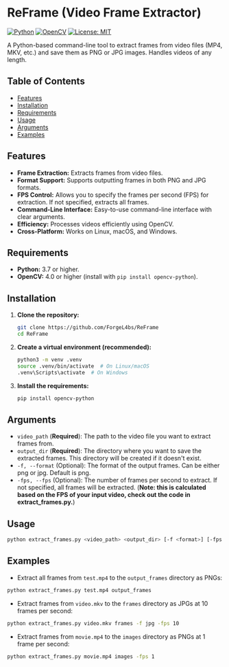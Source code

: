 # ReFrame (**Video Frame Extractor**)

[![Python](https://img.shields.io/badge/Python-3.7+-blue.svg?logo=python&logoColor=yellow)](https://www.python.org/)
[![OpenCV](https://img.shields.io/badge/OpenCV-4.0+-green.svg?logo=opencv&logoColor=white)](https://opencv.org/)
[![License: MIT](https://img.shields.io/badge/License-MIT-yellow.svg)](https://opensource.org/licenses/MIT)

A Python-based command-line tool to extract frames from video files (MP4, MKV, etc.) and save them as PNG or JPG images.  Handles videos of any length.

## Table of Contents

* [Features](#features)
* [Installation](#installation)
* [Requirements](#requirements)
* [Usage](#usage)
* [Arguments](#arguments)
* [Examples](#examples)

## Features

* **Frame Extraction:** Extracts frames from video files.
* **Format Support:** Supports outputting frames in both PNG and JPG formats.
* **FPS Control:** Allows you to specify the frames per second (FPS) for extraction.  If not specified, extracts all frames.
* **Command-Line Interface:** Easy-to-use command-line interface with clear arguments.
* **Efficiency:** Processes videos efficiently using OpenCV.
* **Cross-Platform:** Works on Linux, macOS, and Windows.

## Requirements

* **Python:** 3.7 or higher.
* **OpenCV:** 4.0 or higher (install with `pip install opencv-python`).

## Installation

1.  **Clone the repository:**

    ```bash
    git clone https://github.com/ForgeL4bs/ReFrame
    cd ReFrame
    ```

2.  **Create a virtual environment (recommended):**

    ```bash
    python3 -m venv .venv
    source .venv/bin/activate  # On Linux/macOS
    .venv\Scripts\activate  # On Windows
    ```

3.  **Install the requirements:**

    ```bash
    pip install opencv-python
    ```

## Arguments
* `video_path` (**Required**): The path to the video file you want to extract frames from.
* `output_dir` (**Required**): The directory where you want to save the extracted frames.  This directory will be created if it doesn't exist. 
* `-f, --format` (Optional): The format of the output frames. Can be either png or jpg. Default is png. 
* `-fps, --fps` (Optional): The number of frames per second to extract. If not specified, all frames will be extracted. (**Note: this is calculated based on the FPS of your input video, check out the code in extract_frames.py.**)

## Usage

```bash
python extract_frames.py <video_path> <output_dir> [-f <format>] [-fps <frames_per_second>]
```

## Examples
* Extract all frames from `test.mp4` to the `output_frames` directory as PNGs:
```bash
python extract_frames.py test.mp4 output_frames
```
* Extract frames from `video.mkv` to the `frames` directory as JPGs at 10 frames per second:
```bash
python extract_frames.py video.mkv frames -f jpg -fps 10
```
* Extract frames from `movie.mp4` to the `images` directory as PNGs at 1 frame per second:
```bash
python extract_frames.py movie.mp4 images -fps 1
```